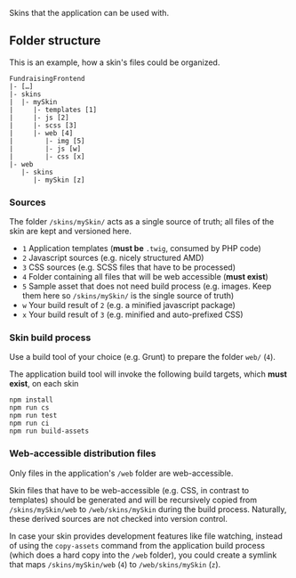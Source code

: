 Skins that the application can be used with.

## Folder structure

This is an example, how a skin's files could be organized.

    FundraisingFrontend
    |- […]
    |- skins
    |  |- mySkin
    |     |- templates [1]
    |     |- js [2]
    |     |- scss [3]
    |     |- web [4]
    |        |- img [5]
    |        |- js [w]
    |        |- css [x]
    |- web
       |- skins
          |- mySkin [z]

### Sources

The folder `/skins/mySkin/` acts as a single source of truth; all files of the skin are
kept and versioned here.

- `1` Application templates (**must be** `.twig`, consumed by PHP code)
- `2` Javascript sources (e.g. nicely structured AMD)
- `3` CSS sources (e.g. SCSS files that have to be processed)
- `4` Folder containing all files that will be web accessible (**must exist**)
- `5` Sample asset that does not need build process (e.g. images. Keep them here so `/skins/mySkin/` is the single source of truth)
- `w` Your build result of `2` (e.g. a minified javascript package)
- `x` Your build result of `3` (e.g. minified and auto-prefixed CSS)

### Skin build process

Use a build tool of your choice (e.g. Grunt) to prepare the folder `web/` (`4`).

The application build tool will invoke the following build targets, which **must exist**, on each skin

    npm install
    npm run cs
    npm run test
    npm run ci
    npm run build-assets

### Web-accessible distribution files

Only files in the application's `/web` folder are web-accessible.

Skin files that have to be web-accessible (e.g. CSS, in contrast to templates)
should be generated and will be recursively copied from `/skins/mySkin/web` to `/web/skins/mySkin` during the build process.
Naturally, these derived sources are not checked into version control.

In case your skin provides development features like file watching, instead of using the `copy-assets` command 
from the application build process (which does a hard copy into the `/web` folder), you could create a symlink that
maps `/skins/mySkin/web` (`4`) to `/web/skins/mySkin` (`z`).
